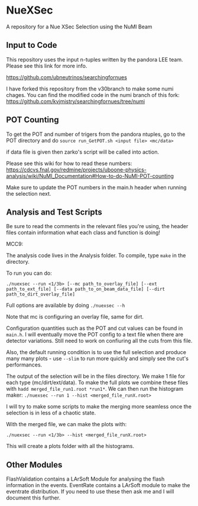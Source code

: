 # NueXSec
A repository for a Nue XSec Selection using the NuMI Beam

## Input to Code
This repository uses the input n-tuples written by the pandora LEE team. Please see this link for more info. 

https://github.com/ubneutrinos/searchingfornues

I have forked this repository from the v30branch to make some numi chages. You can find the modified code in the numi branch of this fork:
https://github.com/kvjmistry/searchingfornues/tree/numi

## POT Counting
To get the POT and number of trigers from the pandora ntuples, go to the POT directory and do `source run_GetPOT.sh <input file> <mc/data>`

if data file is given then zarko's script will be called into action.

Please see this wiki for how to read these numbers:
https://cdcvs.fnal.gov/redmine/projects/uboone-physics-analysis/wiki/NuMI_Documentation#How-to-do-NuMI-POT-counting

Make sure to update the POT numbers in the main.h header when running the selection next.


## Analysis and Test Scripts
Be sure to read the comments in the relevant files you're using, the header files contain information what each class and function is doing!

MCC9:  

The analysis code lives in the Analysis folder. To compile, type `make` in the directory. 

To run you can do:
```
./nuexsec --run <1/3b> [--mc path_to_overlay_file] [--ext path_to_ext_file] [--data path_to_on_beam_data_file] [--dirt path_to_dirt_overlay_file]
```

Full options are available by doing `./nuexsec --h`

Note that mc is configuring an overlay file, same for dirt.

Configuration quantities such as the POT and cut values can be found in `main.h`. I will eventually move the POT config to a text file when there are detector variations. Still need to work on confiuring all the cuts from this file. 

Also, the default running condition is to use the full selection and produce many many plots - use `--slim` to run more quickly and simply see the cut's performances.

The output of the selection will be in the files directory. We make 1 file for each type (mc/dirt/ext/data). To make the full plots we combine these files with `hadd merged_file_run1.root *run1*`. We can then run the histogram maker:
`./nuexsec --run 1 --hist <merged_file_runX.root>`

I will try to make some scripts to make the merging more seamless once the selection is in less of a chaotic state.

With the merged file, we can make the plots with:

`./nuexsec --run <1/3b> --hist <merged_file_runX.root>`

This will create a plots folder with all the histograms.

## Other Modules

FlashValidation contains a LArSoft Module for analysing the flash information in the events. EventRate contains a LArSoft module to make the eventrate distribution. If you need to use these then ask me and I will document this further. 
